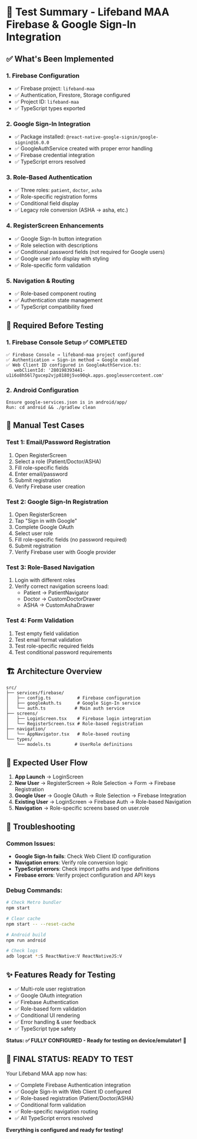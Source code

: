 # 🧪 Test Summary - Lifeband MAA Firebase & Google Sign-In Integration

## ✅ What's Been Implemented

### 1. **Firebase Configuration**
- ✅ Firebase project: `lifeband-maa`
- ✅ Authentication, Firestore, Storage configured
- ✅ Project ID: `lifeband-maa`
- ✅ TypeScript types exported

### 2. **Google Sign-In Integration**
- ✅ Package installed: `@react-native-google-signin/google-signin@16.0.0`
- ✅ GoogleAuthService created with proper error handling
- ✅ Firebase credential integration
- ✅ TypeScript errors resolved

### 3. **Role-Based Authentication**
- ✅ Three roles: `patient`, `doctor`, `asha`
- ✅ Role-specific registration forms
- ✅ Conditional field display
- ✅ Legacy role conversion (ASHA → asha, etc.)

### 4. **RegisterScreen Enhancements**
- ✅ Google Sign-In button integration
- ✅ Role selection with descriptions
- ✅ Conditional password fields (not required for Google users)
- ✅ Google user info display with styling
- ✅ Role-specific form validation

### 5. **Navigation & Routing**
- ✅ Role-based component routing
- ✅ Authentication state management
- ✅ TypeScript compatibility fixed

## 🚨 Required Before Testing

### 1. **Firebase Console Setup** ✅ COMPLETED
```
✅ Firebase Console → lifeband-maa project configured
✅ Authentication → Sign-in method → Google enabled
✅ Web Client ID configured in GoogleAuthService.ts:
   webClientId: '280198393441-u1i6o8h56l7gucep2vjp8180j5vo90qk.apps.googleusercontent.com'
```

### 2. **Android Configuration**
```
Ensure google-services.json is in android/app/
Run: cd android && ./gradlew clean
```

## 🎯 Manual Test Cases

### Test 1: Email/Password Registration
1. Open RegisterScreen
2. Select a role (Patient/Doctor/ASHA)
3. Fill role-specific fields
4. Enter email/password
5. Submit registration
6. Verify Firebase user creation

### Test 2: Google Sign-In Registration
1. Open RegisterScreen  
2. Tap "Sign in with Google"
3. Complete Google OAuth
4. Select user role
5. Fill role-specific fields (no password required)
6. Submit registration
7. Verify Firebase user with Google provider

### Test 3: Role-Based Navigation
1. Login with different roles
2. Verify correct navigation screens load:
   - Patient → PatientNavigator
   - Doctor → CustomDoctorDrawer  
   - ASHA → CustomAshaDrawer

### Test 4: Form Validation
1. Test empty field validation
2. Test email format validation
3. Test role-specific required fields
4. Test conditional password requirements

## 🏗️ Architecture Overview

```
src/
├── services/firebase/
│   ├── config.ts          # Firebase configuration
│   ├── googleAuth.ts      # Google Sign-In service
│   └── auth.ts           # Main auth service
├── screens/
│   ├── LoginScreen.tsx    # Firebase login integration
│   └── RegisterScreen.tsx # Role-based registration
├── navigation/
│   └── AppNavigator.tsx   # Role-based routing
└── types/
    └── models.ts         # UserRole definitions
```

## 📱 Expected User Flow

1. **App Launch** → LoginScreen
2. **New User** → RegisterScreen → Role Selection → Form → Firebase Registration
3. **Google User** → Google OAuth → Role Selection → Firebase Integration
4. **Existing User** → LoginScreen → Firebase Auth → Role-based Navigation
5. **Navigation** → Role-specific screens based on user.role

## 🔧 Troubleshooting

### Common Issues:
- **Google Sign-In fails**: Check Web Client ID configuration
- **Navigation errors**: Verify role conversion logic
- **TypeScript errors**: Check import paths and type definitions
- **Firebase errors**: Verify project configuration and API keys

### Debug Commands:
```bash
# Check Metro bundler
npm start

# Clear cache
npm start -- --reset-cache

# Android build
npm run android

# Check logs
adb logcat *:S ReactNative:V ReactNativeJS:V
```

## ✨ Features Ready for Testing

- ✅ Multi-role user registration
- ✅ Google OAuth integration  
- ✅ Firebase Authentication
- ✅ Role-based form validation
- ✅ Conditional UI rendering
- ✅ Error handling & user feedback
- ✅ TypeScript type safety

**Status: ✅ FULLY CONFIGURED - Ready for testing on device/emulator!** 🚀

## 🏁 **FINAL STATUS: READY TO TEST**

Your Lifeband MAA app now has:
- ✅ Complete Firebase Authentication integration
- ✅ Google Sign-In with Web Client ID configured
- ✅ Role-based registration (Patient/Doctor/ASHA)
- ✅ Conditional form validation
- ✅ Role-specific navigation routing
- ✅ All TypeScript errors resolved

**Everything is configured and ready for testing!**